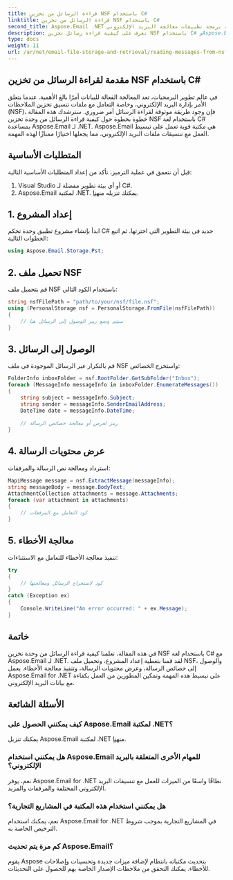 ```yaml
---
title: قراءة الرسائل من تخزين NSF باستخدام C#
linktitle: قراءة الرسائل من تخزين NSF باستخدام C#
second_title: Aspose.Email .NET واجهة برمجة تطبيقات معالجة البريد الإلكتروني
description: تعرف على كيفية قراءة رسائل تخزين NSF باستخدام C# وAspose.Email لـ .NET. دليل خطوة بخطوة مع أمثلة التعليمات البرمجية.
type: docs
weight: 11
url: /ar/net/email-file-storage-and-retrieval/reading-messages-from-nsf-storage-using-csharp/
---
```


## مقدمة لقراءة الرسائل من تخزين NSF باستخدام C#

في عالم تطوير البرمجيات، تعد المعالجة الفعالة للبيانات أمرًا بالغ الأهمية. عندما يتعلق الأمر بإدارة البريد الإلكتروني، وخاصة التعامل مع ملفات تنسيق تخزين الملاحظات (NSF)، فإن وجود طريقة موثوقة لقراءة الرسائل أمر ضروري. سترشدك هذه المقالة خطوة بخطوة حول كيفية قراءة الرسائل من وحدة تخزين NSF باستخدام لغة C# بمساعدة Aspose.Email لـ .NET. Aspose.Email هي مكتبة قوية تعمل على تبسيط العمل مع تنسيقات ملفات البريد الإلكتروني، مما يجعلها اختيارًا ممتازًا لهذه المهمة.

## المتطلبات الأساسية

قبل أن نتعمق في عملية الترميز، تأكد من إعداد المتطلبات الأساسية التالية:

1. Visual Studio أو أي بيئة تطوير مفضلة لـ C#.
2.  Aspose.Email لمكتبة .NET. يمكنك تنزيله من[هنا](https://releases.aspose.com/email/net).

## 1. إعداد المشروع

ابدأ بإنشاء مشروع تطبيق وحدة تحكم C# جديد في بيئة التطوير التي اخترتها. ثم اتبع الخطوات التالية:

```csharp
using Aspose.Email.Storage.Pst;
```

## 2. تحميل ملف NSF

قم بتحميل ملف NSF باستخدام الكود التالي:

```csharp
string nsfFilePath = "path/to/your/nsf/file.nsf";
using (PersonalStorage nsf = PersonalStorage.FromFile(nsfFilePath))
{
    // سيتم وضع رمز الوصول إلى الرسائل هنا
}
```

## 3. الوصول إلى الرسائل

قم بالتكرار عبر الرسائل الموجودة في ملف NSF واستخرج الخصائص:

```csharp
FolderInfo inboxFolder = nsf.RootFolder.GetSubFolder("Inbox");
foreach (MessageInfo messageInfo in inboxFolder.EnumerateMessages())
{
    string subject = messageInfo.Subject;
    string sender = messageInfo.SenderEmailAddress;
    DateTime date = messageInfo.DateTime;
    
    // رمز لعرض أو معالجة خصائص الرسالة
}
```

## 4. عرض محتويات الرسالة

استرداد ومعالجة نص الرسالة والمرفقات:

```csharp
MapiMessage message = nsf.ExtractMessage(messageInfo);
string messageBody = message.BodyText;
AttachmentCollection attachments = message.Attachments;
foreach (var attachment in attachments)
{
    // كود التعامل مع المرفقات
}
```

## 5. معالجة الأخطاء

تنفيذ معالجة الأخطاء للتعامل مع الاستثناءات:

```csharp
try
{
    // كود لاستخراج الرسائل ومعالجتها
}
catch (Exception ex)
{
    Console.WriteLine("An error occurred: " + ex.Message);
}
```

## خاتمة

في هذه المقالة، تعلمنا كيفية قراءة الرسائل من وحدة تخزين NSF باستخدام لغة C# مع Aspose.Email لـ .NET. لقد قمنا بتغطية إعداد المشروع، وتحميل ملف NSF، والوصول إلى خصائص الرسالة، وعرض محتويات الرسالة، وتنفيذ معالجة الأخطاء. يعمل Aspose.Email for .NET على تبسيط هذه المهمة وتمكين المطورين من العمل بكفاءة مع بيانات البريد الإلكتروني.

## الأسئلة الشائعة

### كيف يمكنني الحصول على Aspose.Email لمكتبة .NET؟

 يمكنك تنزيل Aspose.Email لمكتبة .NET من[هنا](https://releases.aspose.com/email/net).

### هل يمكنني استخدام Aspose.Email للمهام الأخرى المتعلقة بالبريد الإلكتروني؟

نعم، يوفر Aspose.Email for .NET نطاقًا واسعًا من الميزات للعمل مع تنسيقات البريد الإلكتروني المختلفة والمرفقات والمزيد.

### هل يمكنني استخدام هذه المكتبة في المشاريع التجارية؟

نعم، يمكنك استخدام Aspose.Email for .NET في المشاريع التجارية بموجب شروط الترخيص الخاصة به.

### كم مرة يتم تحديث Aspose.Email؟

يقوم Aspose بتحديث مكتباته بانتظام لإضافة ميزات جديدة وتحسينات وإصلاحات للأخطاء. يمكنك التحقق من ملاحظات الإصدار الخاصة بهم للحصول على التحديثات.